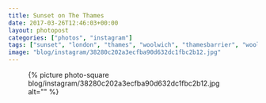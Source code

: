 ```yaml
---
title: Sunset on The Thames
date: 2017-03-26T12:46:03+00:00
layout: photopost
categories: ["photos", "instagram"]
tags: ["sunset", "london", "thames", "woolwich", "thamesbarrier", "woolwichferry"]
image: "blog/instagram/38280c202a3ecfba90d632dc1fbc2b12.jpg"
---
```


<figure class="photo photo--square">
  {% picture photo-square blog/instagram/38280c202a3ecfba90d632dc1fbc2b12.jpg alt="" %}
</figure>


